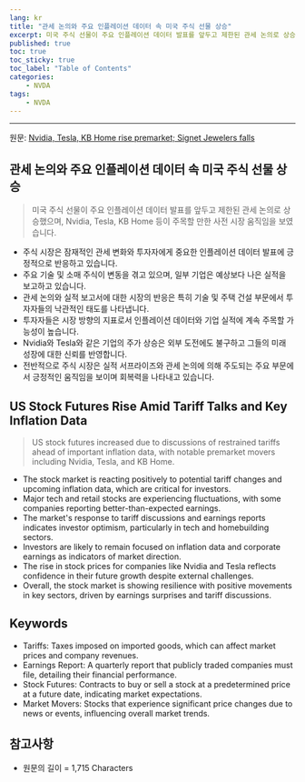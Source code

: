 ```yaml
---
lang: kr
title: "관세 논의와 주요 인플레이션 데이터 속 미국 주식 선물 상승"
excerpt: 미국 주식 선물이 주요 인플레이션 데이터 발표를 앞두고 제한된 관세 논의로 상승했으며, Nvidia, Tesla, KB Home 등이 주목할 만한 사전 시장 움직임을 보였습니다.
published: true
toc: true
toc_sticky: true
toc_label: "Table of Contents"
categories:
    - NVDA
tags:
    - NVDA
---
```


---

  원문: [Nvidia, Tesla, KB Home rise premarket; Signet Jewelers falls](https://www.investing.com/news/stock-market-news/nvidia-tesla-kb-home-rise-premarket-signet-jewelers-falls-3811669)

## 관세 논의와 주요 인플레이션 데이터 속 미국 주식 선물 상승

> 미국 주식 선물이 주요 인플레이션 데이터 발표를 앞두고 제한된 관세 논의로 상승했으며, Nvidia, Tesla, KB Home 등이 주목할 만한 사전 시장 움직임을 보였습니다.


- 주식 시장은 잠재적인 관세 변화와 투자자에게 중요한 인플레이션 데이터 발표에 긍정적으로 반응하고 있습니다.
- 주요 기술 및 소매 주식이 변동을 겪고 있으며, 일부 기업은 예상보다 나은 실적을 보고하고 있습니다.
- 관세 논의와 실적 보고서에 대한 시장의 반응은 특히 기술 및 주택 건설 부문에서 투자자들의 낙관적인 태도를 나타냅니다.
- 투자자들은 시장 방향의 지표로서 인플레이션 데이터와 기업 실적에 계속 주목할 가능성이 높습니다.
- Nvidia와 Tesla와 같은 기업의 주가 상승은 외부 도전에도 불구하고 그들의 미래 성장에 대한 신뢰를 반영합니다.
- 전반적으로 주식 시장은 실적 서프라이즈와 관세 논의에 의해 주도되는 주요 부문에서 긍정적인 움직임을 보이며 회복력을 나타내고 있습니다.

## US Stock Futures Rise Amid Tariff Talks and Key Inflation Data

> US stock futures increased due to discussions of restrained tariffs ahead of important inflation data, with notable premarket movers including Nvidia, Tesla, and KB Home.


- The stock market is reacting positively to potential tariff changes and upcoming inflation data, which are critical for investors.
- Major tech and retail stocks are experiencing fluctuations, with some companies reporting better-than-expected earnings.
- The market's response to tariff discussions and earnings reports indicates investor optimism, particularly in tech and homebuilding sectors.
- Investors are likely to remain focused on inflation data and corporate earnings as indicators of market direction.
- The rise in stock prices for companies like Nvidia and Tesla reflects confidence in their future growth despite external challenges.
- Overall, the stock market is showing resilience with positive movements in key sectors, driven by earnings surprises and tariff discussions.

## Keywords

- Tariffs: Taxes imposed on imported goods, which can affect market prices and company revenues.
- Earnings Report: A quarterly report that publicly traded companies must file, detailing their financial performance.
- Stock Futures: Contracts to buy or sell a stock at a predetermined price at a future date, indicating market expectations.
- Market Movers: Stocks that experience significant price changes due to news or events, influencing overall market trends.

## 참고사항

- 원문의 길이 = 1,715 Characters

